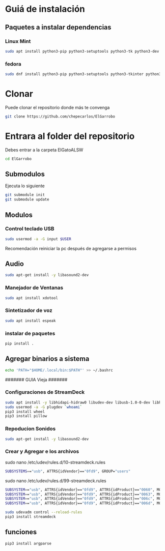 
# Guiá de instalación

## Paquetes a instalar dependencias

### Linux Mint

```bash
sudo apt install python3-pip python3-setuptools python3-tk python3-dev ffmpeg git 
```

### fedora 

```bash
sudo dnf install python3-pip python3-setuptools python3-tkinter python3-devel git 
```

# Clonar 
Puede clonar el repositorio donde más te convenga

```bash
git clone https://github.com/chepecarlos/ElGarrobo
```
# Entrara al folder del repositorio 
Debes entrar a la carpeta ElGatoALSW 

```bash
cd ElGarrobo
```

## Submodulos 
Ejecuta lo siguiente

```bash
git submodule init
git submodule update
```

## Modulos


### Control teclado USB

```bash
sudo usermod -a -G input $USER
```

Recomendación reiniciar la pc después de agregarse a permisos

## Audio

```bash
sudo apt-get install -y libasound2-dev
```

### Manejador de Ventanas

```bash
sudo apt install xdotool
```

### Sintetizador de voz

```bash
sudo apt install espeak
```

### instalar de paquetes

```bash
pip install .
``` 

## Agregar binarios a sistema 

```bash
echo 'PATH="$HOME/.local/bin:$PATH"' >> ~/.bashrc
```








####### GUIA Vieja #######

### Configuraciones de StreamDeck
```bash
sudo apt install -y libhidapi-hidraw0 libudev-dev libusb-1.0-0-dev libhidapi-libusb0 zlib1g-dev
sudo usermod -a -G plugdev `whoami`
pip3 install wheel
pip3 install pillow
```

### Repoducion Sonidos
```bash
sudo apt-get install -y libasound2-dev
```

### Crear y Agregar e los archivos

sudo nano /etc/udev/rules.d/10-streamdeck.rules
```bash
SUBSYSTEMS=="usb", ATTRS{idVendor}=="0fd9", GROUP="users"
```

sudo nano /etc/udev/rules.d/99-streamdeck.rules
```bash
SUBSYSTEM=="usb", ATTRS{idVendor}=="0fd9", ATTRS{idProduct}=="0060", MODE:="660", GROUP="plugdev"
SUBSYSTEM=="usb", ATTRS{idVendor}=="0fd9", ATTRS{idProduct}=="0063", MODE:="660", GROUP="plugdev"
SUBSYSTEM=="usb", ATTRS{idVendor}=="0fd9", ATTRS{idProduct}=="006c", MODE:="660", GROUP="plugdev"
SUBSYSTEM=="usb", ATTRS{idVendor}=="0fd9", ATTRS{idProduct}=="006d", MODE:="660", GROUP="plugdev"
```

```bash
sudo udevadm control --reload-rules
pip3 install streamdeck
```


## funciones

```bash
pip3 install argparse
```
